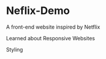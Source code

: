 # Neflix-Demo
A front-end website inspired by Netflix

Learned about Responsive Websites 

Styling 
